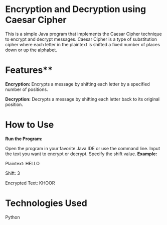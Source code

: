 # **Encryption and Decryption using Caesar Cipher**

This is a simple Java program that implements the Caesar Cipher technique to encrypt and decrypt messages. Caesar Cipher is a type of substitution cipher where each letter in the plaintext is shifted a fixed number of places down or up the alphabet.

# **Features****

**Encryption:** Encrypts a message by shifting each letter by a specified number of positions.

**Decryption:** Decrypts a message by shifting each letter back to its original position.

# **How to Use**

**Run the Program:**

Open the program in your favorite Java IDE or use the command line.
Input the text you want to encrypt or decrypt.
Specify the shift value.
**Example:**

Plaintext: HELLO

Shift: 3

Encrypted Text: KHOOR

# **Technologies Used**

Python
